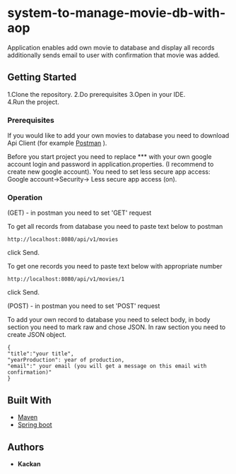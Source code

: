 # system-to-manage-movie-db-with-aop

Application enables add own movie to database and display all records additionally sends email to user with confirmation that movie was added.

## Getting Started

1.Clone the repository.
2.Do prerequisites
3.Open in your IDE.  
4.Run the project.

### Prerequisites

If you would like to add your own movies to database you need to download Api Client (for example [Postman](https://www.postman.com/) ).


Before you start project you need to replace *** with your own google account login and password in application.properties. (I recommend to create new google account). You need to set less secure app access: Google account->Security-> Less secure app access (on).


### Operation

(GET) - in postman you need to set 'GET' request 


To get all records from database you need to paste text below to postman

```
http://localhost:8080/api/v1/movies
```
click Send.


To get one records you need to paste text below with appropriate number

```
http://localhost:8080/api/v1/movies/1
```
click Send.


(POST) - in postman you need to set 'POST' request

To add your own record to database you need to select body, in body section you need to mark raw and chose JSON. In raw section you need to create JSON object.

```
{
"title":"your title",
"yearProduction": year of production,
"email":" your email (you will get a message on this email with confirmation)"
}

```



## Built With
* [Maven](https://maven.apache.org/)
* [Spring boot](https://spring.io/projects/spring-boot) 


## Authors

* **Kackan** 
